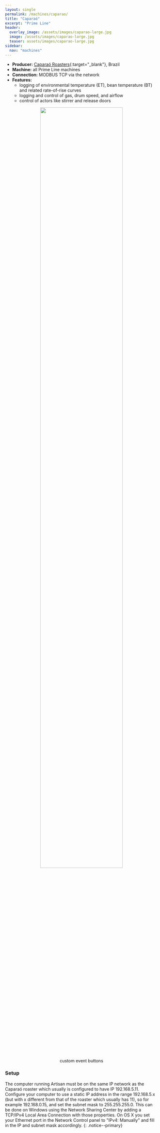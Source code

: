 ```yaml
---
layout: single
permalink: /machines/caparao/
title: "Caparaó"
excerpt: "Prime Line"
header:
  overlay_image: /assets/images/caparao-large.jpg
  image: /assets/images/caparao-large.jpg
  teaser: assets/images/caparao-large.jpg
sidebar:
  nav: "machines"
---
```


* __Producer:__ [Caparaó Roasters](http://roasterscaparao.com.br/){:target="_blank"}, Brazil
* __Machine:__ all Prime Line machines
* __Connection:__ MODBUS TCP via the network
* __Features:__ 
  - logging of environmental temperature (ET), bean temperature (BT) and related rate-of-rise curves
  - logging and control of gas, drum speed, and airflow
  - control of actors like stirrer and release doors

<figure>
<center>
<a href="{{ site.baseurl }}/assets/images/buttons-caparao-prime.png">
<img src="{{ site.baseurl }}/assets/images/buttons-caparao-prime.png" style="width: 80%;"></a>
    <figcaption>custom event buttons</figcaption>
</center>
</figure>

### Setup

The computer running Artisan must be on the same IP network as the Caparaó roaster which usually is configured to have IP 192.168.5.11. Configure your computer to use a static IP address in the range 192.168.5.x (but with x different from that of the roaster which usually has 11), so for example 192.168.0.15, and set the subnet mask to 255.255.255.0. This can be done on Windows using the Network Sharing Center by adding a TCP/IPv4 Local Area Connection with those properties. On OS X you set your Ethernet port in the Network Control panel to "IPv4: Manually" and fill in the IP and subnet mask accordingly.
{: .notice--primary}

